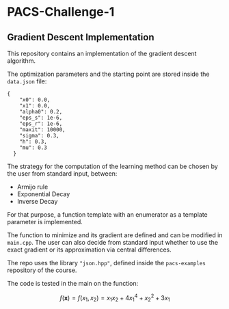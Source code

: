 # PACS-Challenge-1
## Gradient Descent Implementation
This repository contains an implementation of the gradient descent algorithm. 


The optimization parameters and the starting point are stored inside the ```data.json``` file:

```
{
    "x0": 0.0,
    "x1": 0.0,
    "alpha0": 0.2,
    "eps_s": 1e-6,
    "eps_r": 1e-6,
    "maxit": 10000,
    "sigma": 0.3,
    "h": 0.3,
    "mu": 0.3
  }

```

The strategy for the computation of the learning method can be chosen by the user from standard input, between:
* Armijo rule
* Exponential Decay
* Inverse Decay


For that purpose, a function template with an enumerator as a template parameter is implemented.

The function to minimize and its gradient are defined and can be modified in ```main.cpp```. 
The user can also decide from standard input whether to use the exact gradient or its approximation via central differences. 

The repo uses the library ```"json.hpp"```, defined inside the ```pacs-examples``` repository of the course.

The code is tested in the main on the function:

$$ f(\textbf{x}) = f(x_1,x_2) = x_1x_2 +4x_1^4 +x_2^2 + 3x_1$$
